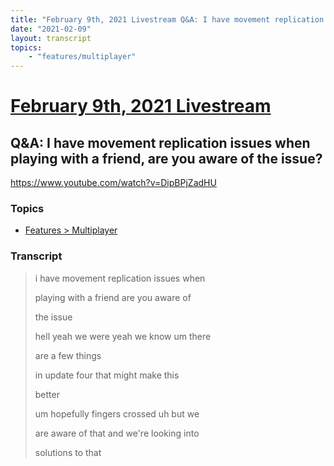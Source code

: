 ```yaml
---
title: "February 9th, 2021 Livestream Q&A: I have movement replication issues when playing with a friend, are you aware of the issue?"
date: "2021-02-09"
layout: transcript
topics:
    - "features/multiplayer"
---
```

# [February 9th, 2021 Livestream](../2021-02-09.md)
## Q&A: I have movement replication issues when playing with a friend, are you aware of the issue?
https://www.youtube.com/watch?v=DipBPjZadHU

### Topics
* [Features > Multiplayer](../topics/features/multiplayer.md)

### Transcript

> i have movement replication issues when
> 
> playing with a friend are you aware of
> 
> the issue
> 
> hell yeah we were yeah we know um there
> 
> are a few things
> 
> in update four that might make this
> 
> better
> 
> um hopefully fingers crossed uh but we
> 
> are aware of that and we're looking into
> 
> solutions to that
> 
